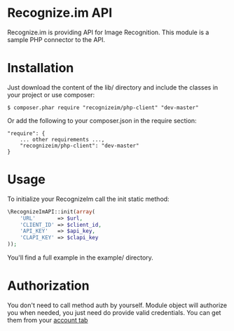 Recognize.im API
===============

Recognize.im is providing API for Image Recognition. This module is a sample PHP connector to the API.

Installation
============

Just download the content of the lib/ directory and include the classes in your project or use composer:

    $ composer.phar require "recognizeim/php-client" "dev-master"

Or add the following to your composer.json in the require section:

    "require": {
        ... other requirements ...,
        "recognizeim/php-client": "dev-master"
    }

Usage
=====

To initialize your RecognizeIm call the init static method:

``` php
\RecognizeImAPI::init(array(
    'URL'       => $url,
    'CLIENT_ID' => $client_id,
    'API_KEY'   => $api_key,
    'CLAPI_KEY' => $clapi_key
));
```

You'll find a full example in the example/ directory.

Authorization
=============

You don't need to call method auth by yourself. Module object will authorize you when needed, you just need do provide valid credentials. You can get them from your [account tab](http://recognize.im/user/profile)

